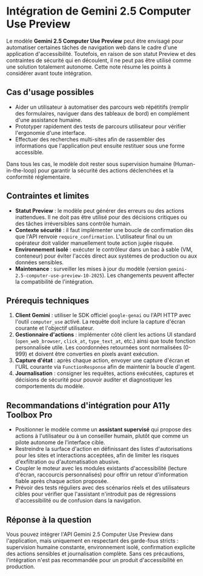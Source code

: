 # Intégration de Gemini 2.5 Computer Use Preview

Le modèle **Gemini 2.5 Computer Use Preview** peut être envisagé pour automatiser certaines tâches de navigation web dans le cadre d'une application d'accessibilité. Toutefois, en raison de son statut Preview et des contraintes de sécurité qui en découlent, il ne peut pas être utilisé comme une solution totalement autonome. Cette note résume les points à considérer avant toute intégration.

## Cas d'usage possibles

- Aider un utilisateur à automatiser des parcours web répétitifs (remplir des formulaires, naviguer dans des tableaux de bord) en complément d'une assistance humaine.
- Prototyper rapidement des tests de parcours utilisateur pour vérifier l'ergonomie d'une interface.
- Effectuer des recherches multi-sites afin de rassembler des informations que l'application peut ensuite restituer sous une forme accessible.

Dans tous les cas, le modèle doit rester sous supervision humaine (Human-in-the-loop) pour garantir la sécurité des actions déclenchées et la conformité réglementaire.

## Contraintes et limites

- **Statut Preview** : le modèle peut générer des erreurs ou des actions inattendues. Il ne doit pas être utilisé pour des décisions critiques ou des tâches irréversibles sans contrôle humain.
- **Contexte sécurité** : il faut implémenter une boucle de confirmation dès que l'API renvoie `require_confirmation`. L'utilisateur final ou un opérateur doit valider manuellement toute action jugée risquée.
- **Environnement isolé** : exécuter le contrôleur dans un bac à sable (VM, conteneur) pour éviter l'accès direct aux systèmes de production ou aux données sensibles.
- **Maintenance** : surveiller les mises à jour du modèle (version `gemini-2.5-computer-use-preview-10-2025`). Les changements peuvent affecter la compatibilité de l'intégration.

## Prérequis techniques

1. **Client Gemini** : utiliser le SDK officiel `google-genai` ou l'API HTTP avec l'outil `computer_use` activé. La requête doit inclure la capture d'écran courante et l'objectif utilisateur.
2. **Gestionnaire d'actions** : implémenter côté client les actions UI standard (`open_web_browser`, `click_at`, `type_text_at`, etc.) ainsi que toute fonction personnalisée utile. Les coordonnées retournées sont normalisées (0-999) et doivent être converties en pixels avant exécution.
3. **Capture d'état** : après chaque action, envoyer une capture d'écran et l'URL courante via `FunctionResponse` afin de maintenir la boucle d'agent.
4. **Journalisation** : consigner les requêtes, actions exécutées, captures et décisions de sécurité pour pouvoir auditer et diagnostiquer les comportements du modèle.

## Recommandations d'intégration pour A11y Toolbox Pro

- Positionner le modèle comme un **assistant supervisé** qui propose des actions à l'utilisateur ou à un conseiller humain, plutôt que comme un pilote autonome de l'interface cible.
- Restreindre la surface d'action en définissant des listes d'autorisations pour les sites et interactions acceptées, afin de limiter les risques d'exfiltration ou d'automatisation abusive.
- Coupler le moteur avec les modules existants d'accessibilité (lecture d'écran, raccourcis personnalisés) pour offrir un retour d'information fiable après chaque action proposée.
- Prévoir des tests réguliers avec des scénarios réels et des utilisateurs cibles pour vérifier que l'assistant n'introduit pas de régressions d'accessibilité ou de confusion dans la navigation.

## Réponse à la question

Vous pouvez intégrer l'API Gemini 2.5 Computer Use Preview dans l'application, mais uniquement en respectant des garde-fous stricts : supervision humaine constante, environnement isolé, confirmation explicite des actions sensibles et journalisation complète. Sans ces précautions, l'intégration n'est pas recommandée pour un produit d'accessibilité en production.
